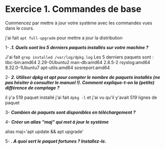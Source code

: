 # Exercice 1. Commandes de base

Commencez par mettre à jour votre système avec les commandes vues dans le cours.

j'ai fait `apt full-upgrade` pour mettre a jour la distribution 

1- <b>_.1. Quels sont les 5 derniers paquets installés sur votre machine ?_</b>

J'ai fait `grep installed /var/log/dpkg.log`
Les 5 derniers paquets sont :  libc-bin:amd64 2.29-0Ubuntu2
man-db:amd64 2.8.5-2
rsyslog:amd64 8.32.0-1Ubuntu7
apt-utils:amd64
sosreport:amd64


2- <b>_2. Utiliser dpkg et apt pour compter le nombre de paquets installés (ne pas hésiter à consulter le manuel !).
Comment explique-t-on la (petite) différence de comptage ?_</b>

il y'a 519 paquet installé 
j'ai fait `dpkg -l` et j'ai vu qu'il y'avait 519 lignes de paquet

3- <b>_Combien de paquets sont disponibles en téléchargement ?_</b>



4- <b>_Créer un alias “maj” qui met à jour le système_</b>

alias maj='apt update && apt upgrade' 

5- <b>_. A quoi sert le paquet fortunes ? Installez-le._</b>
